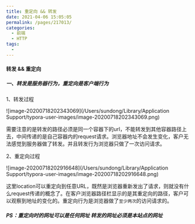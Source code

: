 ```yaml
---
title: 重定向 && 转发
date: 2021-04-06 15:05:05
permalink: /pages/217013/
categories:
  - 前端
  - HTTP
tags:
  - 
---
```

#### 转发 && 重定向

##### 一、转发是服务器行为，重定向是客户端行为

1、转发过程

![image-20200718202343069](/Users/sundong/Library/Application Support/typora-user-images/image-20200718202343069.png)

需要注意的是转发的路径必须是同一个容器下的url，不能转发到其他容器路径上去，中间传递的是自己容器内的request请求。浏览器地址不会发生变化，客户无法感觉到服务器做了转发。并且转发行为浏览器只做了一次访问请求。

2、重定向过程

![image-20200718202916648](/Users/sundong/Library/Application Support/typora-user-images/image-20200718202916648.png)

这里location可以重定向到任意URL，既然是浏览器重新发出了请求，则就没有什么request传递的概念了。在客户浏览器路径栏显示的是其重定向的路径，客户可以观察到地址的变化的。重定向行为是浏览器做了`至少两次`的访问请求的。

##### PS：重定向时的网址可以是任何网址   转发的网址必须是本站点的网址

##### 

